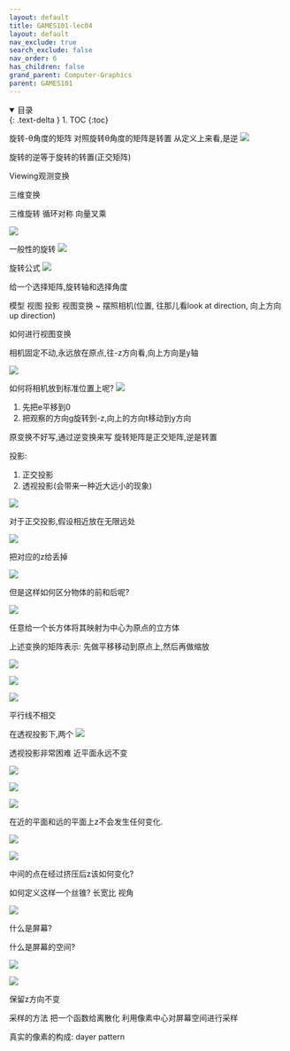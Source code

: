 ```yaml
---
layout: default
title: GAMES101-lec04
layout: default
nav_exclude: true
search_exclude: false
nav_order: 6
has_children: false
grand_parent: Computer-Graphics
parent: GAMES101
---
```

<details open markdown="block">
  <summary>
目录
  </summary>
  {: .text-delta }
1. TOC
{:toc}
</details>

旋转-θ角度的矩阵 对照旋转θ角度的矩阵是转置 从定义上来看,是逆
![](https://s2.loli.net/2022/07/04/hbyRJpVcgTjC1SG.png)

旋转的逆等于旋转的转置(正交矩阵)

Viewing观测变换

三维变换

三维旋转 循环对称 向量叉乘

![](https://s2.loli.net/2022/07/04/QgrKUfAemXZoRaH.png)

一般性的旋转
![](https://s2.loli.net/2022/07/04/WkUvjPygIYDB4zn.png)

旋转公式
![](https://s2.loli.net/2022/07/04/MFGZ1sVJAE7jXpu.png)

给一个选择矩阵,旋转轴和选择角度

模型 视图 投影
视图变换 ~ 摆照相机(位置, 往那儿看look at direction, 向上方向up direction)

如何进行视图变换

相机固定不动,永远放在原点,往-z方向看,向上方向是y轴

![](https://s2.loli.net/2022/07/04/sicrnGPKD3IdHbY.png)

如何将相机放到标准位置上呢?
![](https://s2.loli.net/2022/07/04/sE8aXj1vwlCM5Ze.png)

1. 先把e平移到0
2. 把观察的方向g旋转到-z,向上的方向t移动到y方向

原变换不好写,通过逆变换来写
旋转矩阵是正交矩阵,逆是转置

投影:

1. 正交投影
2. 透视投影(会带来一种近大远小的现象)

![](https://s2.loli.net/2022/07/04/yixh91SPcLKtE7n.png)

对于正交投影,假设相近放在无限远处

![](https://s2.loli.net/2022/07/04/ZldVgX13oSWmjF2.png)

把对应的z给丢掉

![](https://s2.loli.net/2022/07/04/h6QAGiCrb9LBsYM.png)

但是这样如何区分物体的前和后呢?

![](https://s2.loli.net/2022/07/04/DY56cFpG4Wov73L.png)

任意给一个长方体将其映射为中心为原点的立方体

上述变换的矩阵表示:
先做平移移动到原点上,然后再做缩放

![](https://s2.loli.net/2022/07/04/DY56cFpG4Wov73L.png)

![](https://s2.loli.net/2022/07/04/L1HZYW27TPjgeD4.png)

![](https://s2.loli.net/2022/07/04/EFKYpOIokZPciWt.png)

平行线不相交

在透视投影下,两个
![](https://s2.loli.net/2022/07/04/dxIrAqNEV5HmoZR.png)

透视投影非常困难
近平面永远不变

![](https://s2.loli.net/2022/07/04/LeuIA28JsrGQWz5.png)

![](https://s2.loli.net/2022/07/04/qySutN3RrajV8wz.png)

![](https://s2.loli.net/2022/07/04/Jksrf1mRwQdlLBg.png)

在近的平面和远的平面上z不会发生任何变化.

![](https://s2.loli.net/2022/07/04/Jksrf1mRwQdlLBg.png)

![](https://s2.loli.net/2022/07/04/TohxrOwSBgvCDE4.png)

中间的点在经过挤压后z该如何变化?

如何定义这样一个丝锥?
长宽比 视角

![](https://s2.loli.net/2022/07/05/CBx8UF5HapJwY96.png)

什么是屏幕?

什么是屏幕的空间?

![](https://s2.loli.net/2022/07/05/gmylz4YKOHs1BkN.png)

![](https://s2.loli.net/2022/07/05/RgG93Klsat15ymH.png)


保留z方向不变


采样的方法
把一个函数给离散化
利用像素中心对屏幕空间进行采样


真实的像素的构成:
dayer pattern
